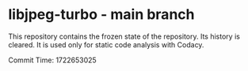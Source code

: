 # libjpeg-turbo - main branch

This repository contains the frozen state of the repository.
Its history is cleared. It is used only for static code
analysis with Codacy.

Commit Time: 1722653025